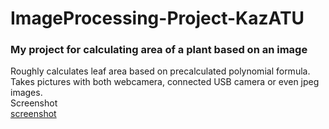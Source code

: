 # ImageProcessing-Project-KazATU
### My project for calculating area of a plant based on an image

Roughly calculates leaf area based on precalculated polynomial formula.
Takes pictures with both webcamera, connected USB camera or even jpeg images.<br/>
Screenshot<br/>
[screenshot](Screenshot_5.png)
